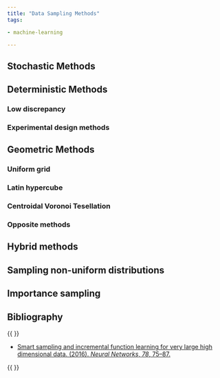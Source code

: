 ```yaml
---
title: "Data Sampling Methods"
tags:

- machine-learning

---
```


## Stochastic Methods

## Deterministic Methods

### Low discrepancy

### Experimental design methods

## Geometric Methods

### Uniform grid

### Latin hypercube

### Centroidal Voronoi Tesellation

### Opposite methods

## Hybrid methods

## Sampling non-uniform distributions

## Importance sampling

## Bibliography

{{ <rawhtml> }}
 <ul>
  <li>
<a href="https://www.sciencedirect.com/science/article/pii/S0893608015001768">
<div class="csl-entry"> Smart sampling and incremental function learning for
very large high dimensional data. (2016). <i>Neural Networks</i>, <i>78</i>,
75–87. </div> </a>
  </li>
</ul> 

{{ </rawhtml> }}
